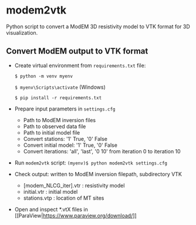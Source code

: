 # modem2vtk
Python script to convert a ModEM 3D resistivity model to VTK format for 3D visualization. 

## Convert ModEM output to VTK format

- Create virtual environment from `requirements.txt` file:
  
  `$ python -m venv myenv`
  
  `$ myenv\Scripts\activate` (Windows)
  
  `$ pip install -r requirements.txt`

- Prepare input parameters in `settings.cfg`
  - Path to ModEM inversion files
  - Path to observed data file
  - Path to initial model file
  - Convert stations: '1' True, '0' False 
  - Convert initial model: '1' True, '0' False
  - Convert iterations: 'all', 'last', '0 10' from iteration 0 to iteration 10

- Run `modem2vtk` script:
  `(myenv)$ python modem2vtk settings.cfg`
    
- Check output: written to ModEM inversion filepath, subdirectory VTK
  - [modem_NLCG_iter].vtr : resistivity model
  - initial.vtr : initial model
  - stations.vtp : location of MT sites

- Open and inspect *.vtX files in [[ParaView|https://www.paraview.org/download/]]
